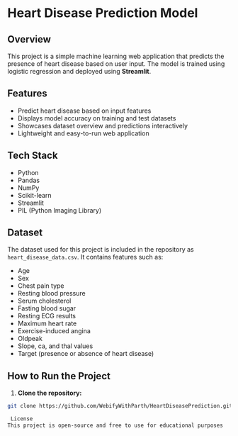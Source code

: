 # Heart Disease Prediction Model  

## Overview  
This project is a simple machine learning web application that predicts the presence of heart disease based on user input. The model is trained using logistic regression and deployed using **Streamlit**.  

## Features  
- Predict heart disease based on input features  
- Displays model accuracy on training and test datasets  
- Showcases dataset overview and predictions interactively  
- Lightweight and easy-to-run web application  

## Tech Stack  
- Python  
- Pandas  
- NumPy  
- Scikit-learn  
- Streamlit  
- PIL (Python Imaging Library)  

## Dataset  
The dataset used for this project is included in the repository as `heart_disease_data.csv`. It contains features such as:  
- Age  
- Sex  
- Chest pain type  
- Resting blood pressure  
- Serum cholesterol  
- Fasting blood sugar  
- Resting ECG results  
- Maximum heart rate  
- Exercise-induced angina  
- Oldpeak  
- Slope, ca, and thal values  
- Target (presence or absence of heart disease)  

## How to Run the Project  

1. **Clone the repository:**  
```bash
git clone https://github.com/WebifyWithParth/HeartDiseasePrediction.git

 License
This project is open-source and free to use for educational purposes
